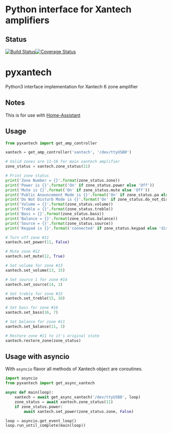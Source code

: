 # Python interface for Xantech amplifiers

## Status
[![Build Status](https://travis-ci.org/etsinko/pyxantech.svg?branch=master)](https://travis-ci.org/etsinko/pyxantech)[![Coverage Status](https://coveralls.io/repos/github/etsinko/pyxantech/badge.svg)](https://coveralls.io/github/etsinko/pyxantech)

# pyxantech
Python3 interface implementation for Xantech 6 zone amplifier

## Notes
This is for use with [Home-Assistant](http://home-assistant.io)

## Usage
```python
from pyxantech import get_amp_controller

xantech = get_amp_controller('xantech', '/dev/ttyUSB0')

# Valid zones are 11-16 for main xantech amplifier
zone_status = xantech.zone_status(11)

# Print zone status
print('Zone Number = {}'.format(zone_status.zone))
print('Power is {}'.format('On' if zone_status.power else 'Off'))
print('Mute is {}'.format('On' if zone_status.mute else 'Off'))
print('Public Anouncement Mode is {}'.format('On' if zone_status.pa else 'Off'))
print('Do Not Disturb Mode is {}'.format('On' if zone_status.do_not_disturb else 'Off'))
print('Volume = {}'.format(zone_status.volume))
print('Treble = {}'.format(zone_status.treble))
print('Bass = {}'.format(zone_status.bass))
print('Balance = {}'.format(zone_status.balance))
print('Source = {}'.format(zone_status.source))
print('Keypad is {}'.format('connected' if zone_status.keypad else 'disconnected'))

# Turn off zone #11
xantech.set_power(11, False)

# Mute zone #12
xantech.set_mute(12, True)

# Set volume for zone #13
xantech.set_volume(13, 15)

# Set source 1 for zone #14 
xantech.set_source(14, 1)

# Set treble for zone #15
xantech.set_treble(15, 10)

# Set bass for zone #16
xantech.set_bass(16, 7)

# Set balance for zone #11
xantech.set_balance(11, 3)

# Restore zone #11 to it's original state
xantech.restore_zone(zone_status)
```

## Usage with asyncio

With `asyncio` flavor all methods of Xantech object are coroutines.

```python
import asyncio
from pyxantech import get_async_xantech

async def main(loop):
    xantech = await get_async_xantech('/dev/ttyUSB0', loop)
    zone_status = await xantech.zone_status(11)
    if zone_status.power:
        await xantech.set_power(zone_status.zone, False)

loop = asyncio.get_event_loop()
loop.run_until_complete(main(loop))

```
